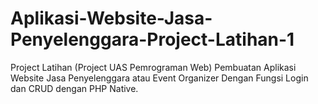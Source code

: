 # Aplikasi-Website-Jasa-Penyelenggara-Project-Latihan-1
Project Latihan (Project UAS Pemrograman Web) Pembuatan Aplikasi Website Jasa Penyelenggara atau Event Organizer Dengan Fungsi Login dan CRUD dengan PHP Native.
